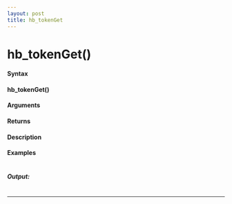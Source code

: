 ```yaml
---
layout: post
title: hb_tokenGet
---
```


# hb_tokenGet()


#### Syntax

#### hb_tokenGet()

#### Arguments

#### Returns

#### Description

#### Examples

```

```

##### Output:

```

```

---